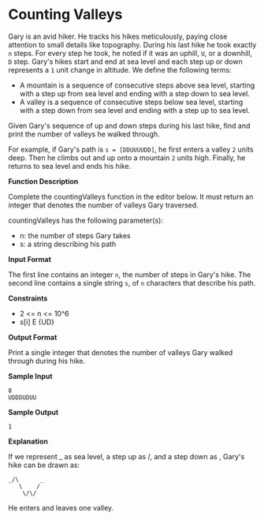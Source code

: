 # Counting Valleys

Gary is an avid hiker. He tracks his hikes meticulously, paying close attention to small details like topography. During his last hike he took exactly `n` steps. For every step he took, he noted if it was an uphill, `U`, or a downhill, `D` step. Gary's hikes start and end at sea level and each step up or down represents a `1` unit change in altitude. We define the following terms:

* A mountain is a sequence of consecutive steps above sea level, starting with a step up from sea level and ending with a step down to sea level.
* A valley is a sequence of consecutive steps below sea level, starting with a step down from sea level and ending with a step up to sea level.

Given Gary's sequence of up and down steps during his last hike, find and print the number of valleys he walked through.

For example, if Gary's path is `s = [DDUUUUDD]`, he first enters a valley `2` units deep. Then he climbs out and up onto a mountain `2` units high. Finally, he returns to sea level and ends his hike.

**Function Description**

Complete the countingValleys function in the editor below. It must return an integer that denotes the number of valleys Gary traversed.

countingValleys has the following parameter(s):

* n: the number of steps Gary takes
* s: a string describing his path

**Input Format**

The first line contains an integer `n`, the number of steps in Gary's hike.
The second line contains a single string `s`, of `n` characters that describe his path.

**Constraints**
* 2 <= n <= 10^6
* s[i] E {UD}

**Output Format**

Print a single integer that denotes the number of valleys Gary walked through during his hike.

**Sample Input**

    8
    UDDDUDUU

**Sample Output**

    1

**Explanation**

If we represent _ as sea level, a step up as /, and a step down as \, Gary's hike can be drawn as:

    _/\      _
       \    /
        \/\/
He enters and leaves one valley.